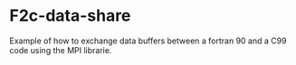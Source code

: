 # F2c-data-share
Example of how to exchange data buffers between a fortran 90 and a C99 
code using the MPI librarie.